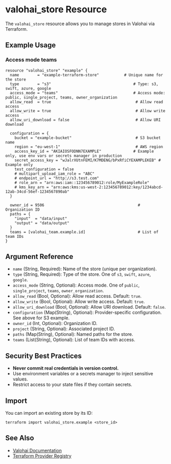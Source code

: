 
# valohai_store Resource

The `valohai_store` resource allows you to manage stores in Valohai via Terraform.

## Example Usage

### Access mode teams
```hcl
resource "valohai_store" "example" {
  name        = "example-terraform-store"           # Unique name for the store
  type        = "s3"                                    # Type: s3, swift, azure, google
  access_mode = "teams"                                 # Access mode: public, single_project, teams, owner_organization
  allow_read  = true                                     # Allow read access
  allow_write = true                                     # Allow write access
  allow_uri_download = false                             # Allow URI download

  configuration = {
    bucket = "example-bucket"                            # S3 bucket name
    region = "eu-west-1"                                 # AWS region
    access_key_id = "AKIAIOSFODNN7EXAMPLE"              # Example only, use env vars or secrets manager in production
    secret_access_key = "wJalrXUtnFEMI/K7MDENG/bPxRfiCYEXAMPLEKEB" # Example only
    test_configuration = false
    # multipart_upload_iam_role = "ABC"
    # endpoint_url = "http://s3.test.com"
    # role_arn = "arn:aws:iam::123456789012:role/MyExampleRole"
    # kms_key_arn = "arn:aws:kms:us-west-2:123456789012:key/1234abcd-12ab-34cd-56ef-1234567890ab"
  }

  owner_id = 9506                                         # Organization ID
  paths = {
    "input"  = "data/input"
    "output" = "data/output"
  }
  teams = [valohai_team.example.id]                       # List of team IDs
}
```

## Argument Reference

- `name` (String, Required): Name of the store (unique per organization).
- `type` (String, Required): Type of the store. One of `s3`, `swift`, `azure`, `google`.
- `access_mode` (String, Optional): Access mode. One of `public`, `single_project`, `teams`, `owner_organization`.
- `allow_read` (Bool, Optional): Allow read access. Default: `true`.
- `allow_write` (Bool, Optional): Allow write access. Default: `true`.
- `allow_uri_download` (Bool, Optional): Allow URI download. Default: `false`.
- `configuration` (Map(String), Optional): Provider-specific configuration. See above for S3 example.
- `owner_id` (Int, Optional): Organization ID.
- `project` (String, Optional): Associated project ID.
- `paths` (Map(String), Optional): Named paths for the store.
- `teams` (List(String), Optional): List of team IDs with access.

## Security Best Practices

- **Never commit real credentials in version control.**
- Use environment variables or a secrets manager to inject sensitive values.
- Restrict access to your state files if they contain secrets.

## Import

You can import an existing store by its ID:

```
terraform import valohai_store.example <store_id>
```

## See Also
- [Valohai Documentation](https://valohai.com/docs/)
- [Terraform Provider Registry](https://registry.terraform.io/providers/tacy-ops/valohai/latest)
